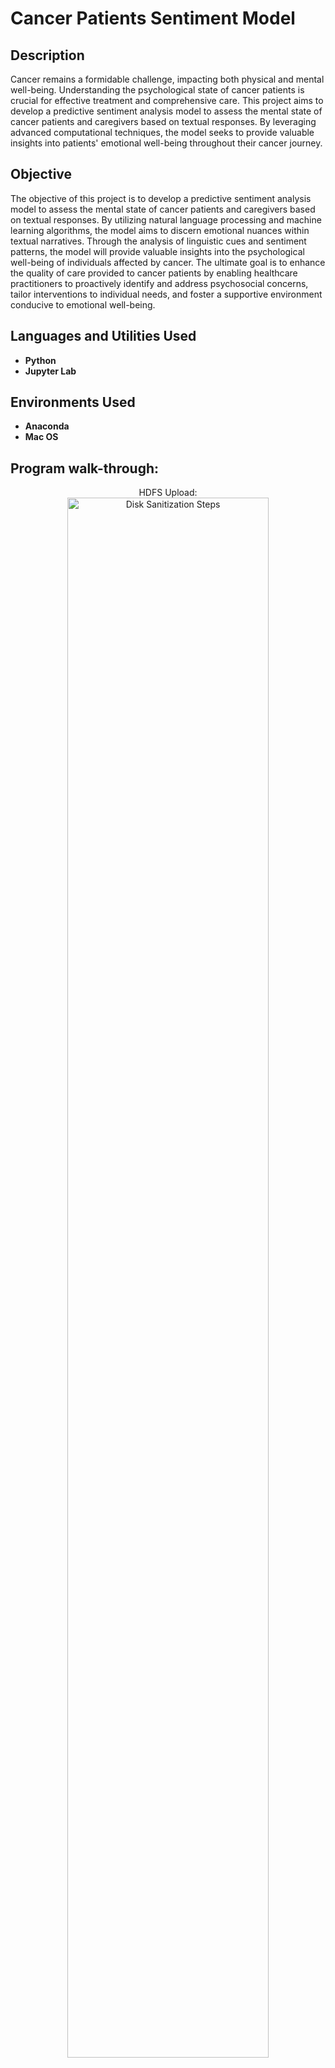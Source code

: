 <h1> Cancer Patients Sentiment Model </h1>

 

<h2>Description</h2>
Cancer remains a formidable challenge, impacting both physical and mental well-being. Understanding the psychological state of cancer patients is crucial for effective treatment and comprehensive care. This project aims to develop a predictive sentiment analysis model to assess the mental state of cancer patients and caregivers based on textual responses. By leveraging advanced computational techniques, the model seeks to provide valuable insights into patients' emotional well-being throughout their cancer journey.

<h2>Objective</h2>
The objective of this project is to develop a predictive sentiment analysis model to assess the mental state of cancer patients and caregivers based on textual responses. By utilizing natural language processing and machine learning algorithms, the model aims to discern emotional nuances within textual narratives. Through the analysis of linguistic cues and sentiment patterns, the model will provide valuable insights into the psychological well-being of individuals affected by cancer. The ultimate goal is to enhance the quality of care provided to cancer patients by enabling healthcare practitioners to proactively identify and address psychosocial concerns, tailor interventions to individual needs, and foster a supportive environment conducive to emotional well-being.

<br />


<h2>Languages and Utilities Used</h2>

- <b>Python</b> 
- <b>Jupyter Lab</b>

<h2>Environments Used </h2>

- <b>Anaconda</b>
- <b>Mac OS</b>

<h2>Program walk-through:</h2>

<p align="center">
HDFS Upload: <br/>
<img src="https://i.imgur.com/7QYJPH5.png" height="80%" width="80%" alt="Disk Sanitization Steps"/>
<br />
<br />
PySpark Data Access:  <br/>
<img src="https://i.imgur.com/9EAQWwN.png)" height="80%" width="80%" alt="Disk Sanitization Steps"/>
<br />
<br />
 Hotel Cancellations Top Months: <br/>
<img src="https://i.imgur.com/mxOHE8O.png" height="80%" width="80%" alt="Disk Sanitization Steps"/>
<br />
<br />
Weekend Bookings Resort vs City:  <br/>
<img src="https://i.imgur.com/eZZhMZx.png" height="80%" width="80%" alt="Disk Sanitization Steps"/>
<br />
<br />

</p>
